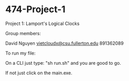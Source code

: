 # 474-Project-1
Project 1: Lamport's Logical Clocks

Group members:

David Nguyen vietcloudx@csu.fullerton.edu 891362089

To run my file:

On a CLI just type: "sh run.sh" and you are good to go.

If not just click on the main.exe.
